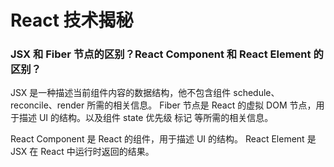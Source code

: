 # React 技术揭秘

### JSX 和 Fiber 节点的区别？React Component 和 React Element 的区别？

JSX 是一种描述当前组件内容的数据结构，他不包含组件 schedule、reconcile、render 所需的相关信息。
Fiber 节点是 React 的虚拟 DOM 节点，用于描述 UI 的结构。以及组件 state 优先级 标记 等所需的相关信息。

React Component 是 React 的组件，用于描述 UI 的结构。
React Element 是 JSX 在 React 中运行时返回的结果。
